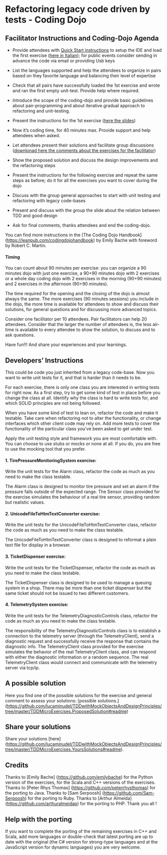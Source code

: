 # Refactoring legacy code driven by tests - Coding Dojo

## Facilitator Instructions and Coding-Dojo Agenda


- Provide attendees with [Quick Start instructions](https://github.com/lucaminudel/TDDwithMockObjectsAndDesignPrinciples/blob/master/Slides/Quick%20Start.pdf?raw=true) to setup the IDE and load the first exercise ([here in Italian](https://github.com/lucaminudel/TDDwithMockObjectsAndDesignPrinciples/blob/master/Slides/Quick%20Start%20ITA.pdf?raw=true)); for public events consider sending in advance the code via email or providing Usb keys 

- List the languages supported and help the attendees to organize in pairs based on they favorite language and balancing their level of expertise

- Check that all pairs have successfully loaded the 1st exercise and wrote and ran the first empty unit-test. Provide help where required.

- Introduce the scope of the coding-dojo and provide basic guidelines about pair-programming and about iterative gradual approach to refactoring and unit-testing.

- Present the instructions for the 1st exercise ([here the slides](https://github.com/lucaminudel/TDDwithMockObjectsAndDesignPrinciples/blob/master/Slides/Refactoring-legacy-code-driven-by-tests-full.pdf?raw=true))

- Now it’s coding time, for 40 minutes max. Provide support and help attendees when asked.

- Let attendees present their solutions and facilitate group discussions ([downlonad here the comments about the exercises for the facilitator](https://github.com/lucaminudel/TDDwithMockObjectsAndDesignPrinciples/blob/master/TDDMicroExercises.ProposedSolution/General%20comments.rtf))

- Show the proposed solution and discuss the design improvements and the refactoring steps

- Present the instructions for the following exercise and repeat the same steps as before; do it for all the exercises you want to cover during the dojo

- Discuss with the group general approaches to start with unit testing and refactoring with legacy code-bases

- Present and discuss with the group the slide about the relation between TDD and good design

- Ask for final comments, thanks attendees and end the coding-dojo.

You can find more instructions in the [The Coding Dojo Handbook] (https://leanpub.com/codingdojohandbook) by Emily Bache with foreword by Robert C. Martin.


#### Timing

You can count about 90 minutes per exercise: you can organize a 90 minutes dojo with just one exercise, a 90+90 minutes dojo with 2 exercises or a whole day coding dojo with 2 exercises in the morning (90+90 minutes) and 2 exercises in the afternoon (90+90 minutes).

The time required for the opening and the closing of the dojo is almost always the same. The more exercises (90 minutes sessions) you include in the dojo, the more time is available for attendees to show and discuss their solutions, for general questions and for discussing more advanced topics.

Consider one facilitator per 10 attendees. Pair facilitators can help 20 attendees. 
Consider that the larger the number of attendees is, the less air-time is available to every attendee to show the solution, to discuss and to ask questions.

Have fun!!! And share your experiences and your learnings.


## Developers’ Instructions

This could be code you just inherited from a legacy code-base. Now you want to write unit tests for it, and that is harder than it needs to be.

For each exercise, there is only one class you are interested in writing tests for right now. As a first step, try to get some kind of test in place before you change the class at all. Identify why the class is hard to write tests for, and which SOLID principles are not being followed.

When you have some kind of test to lean on, refactor the code and make it testable. Take care when refactoring not to alter the functionality, or change interfaces which other client code may rely on. Add more tests to cover the functionality of the particular class you've been asked to get under test.

Apply the unit testing style and framework you are most comfortable with. You can choose to use stubs or mocks or none at all. If you do, you are free to use the mocking tool that you prefer.

#### 1. **TirePressureMonitoringSystem exercise**:  
Write the unit tests for the Alarm class, refactor the code as much as you need to make the class testable.

The Alarm class is designed to monitor tire pressure and set an alarm if the pressure falls outside of the expected range. The Sensor class provided for the exercise simulates the behaviour of a real tire sensor, providing random but realistic values.

#### 2. **UnicodeFileToHtmTextConverter exercise**: 
Write the unit tests for the UnicodeFileToHtmTextConverter class, refactor the code as much as you need to make the class testable.

The UnicodeFileToHtmTextConverter class is designed to reformat a plain text file for display in a browser.


#### 3. **TicketDispenser exercise**: 
Write the unit tests for the TicketDispenser, refactor the code as much as you need to make the class testable.

The TicketDispenser class is designed to be used to manage a queuing system in a shop. There may be more than one ticket dispenser but the same ticket should not be issued to two different customers.


#### 4. **TelemetrySystem exercise**: 
Write the unit tests for the TelemetryDiagnosticControls class, refactor the code as much as you need to make the class testable.

The responsibility of the TelemetryDiagnosticControls class is to establish a connection to the telemetry server (through the TelemetryClient), send a diagnostic request and successfully receive the response that contains the diagnostic info. The TelemetryClient class provided for the exercise simulates the behavior of the real TelemetryClient class, and can respond with either the diagnostic information or a random sequence. The real TelemetryClient class would connect and communicate with the telemetry server via tcp/ip.

## A possible solution

Here you find one of the possible solutions for the exercise and general comment to assess your solutions: [possible solutions.] (https://github.com/lucaminudel/TDDwithMockObjectsAndDesignPrinciples/tree/master/TDDMicroExercises.ProposedSolution#readme) 


## Share your solutions

Share your solutions [here] (https://github.com/lucaminudel/TDDwithMockObjectsAndDesignPrinciples/tree/master/TDDMicroExercises.YoursSolutions#readme).


## Credits

Thanks to [Emily Bache] (https://github.com/emilybache) for the Python version of the exercises, for the Scala and C++ versions of the exercises.
Thanks to [Peter Rhys Thomas] (https://github.com/peterrhysthomas) for the porting to Java.
Thanks to [Sam Serpoosh] (https://github.com/Sam-Serpoosh) for the porting to Ruby.
Thanks to [Arthur Almeida] (https://github.com/arthuralmeidap) for the porting to PHP. 
Thank you all !


## Help with the porting

If you want to complete the porting of the remaining exercises in C++ and Scala, add more languages or double-check that latest porting are up to date with the original (the C# version for strong-type languages and at the JavaScript version for dynamic languages) you are very welcome.
